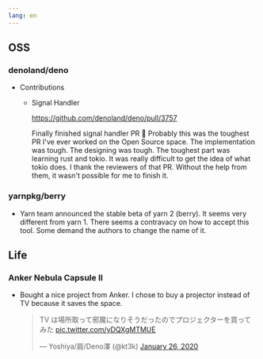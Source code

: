 ```yaml
---
lang: en
---
```


## OSS

### denoland/deno

- Contributions

  - Signal Handler

    https://github.com/denoland/deno/pull/3757

    Finally finished signal handler PR 🎉 Probably this was the toughest PR I've ever worked on the Open Source space. The implementation was tough. The designing was tough. The toughest part was learning rust and tokio. It was really difficult to get the idea of what tokio does. I thank the reviewers of that PR. Without the help from them, it wasn't possible for me to finish it.

### yarnpkg/berry

- Yarn team announced the stable beta of yarn 2 (berry). It seems very different from yarn 1. There seems a contravacy on how to accept this tool. Some demand the authors to change the name of it.

## Life

### Anker Nebula Capsule II

- Bought a nice project from Anker. I chose to buy a projector instead of TV because it saves the space.

  <blockquote class="twitter-tweet"><p lang="ja" dir="ltr">TV は場所取って邪魔になりそうだったのでプロジェクターを買ってみた <a href="https://t.co/yDQXgMTMUE">pic.twitter.com/yDQXgMTMUE</a></p>&mdash; Yoshiya/肩/Deno澤 (@kt3k) <a href="https://twitter.com/kt3k/status/1221470964514340865?ref_src=twsrc%5Etfw">January 26, 2020</a></blockquote> <script async src="https://platform.twitter.com/widgets.js" charset="utf-8"></script>
